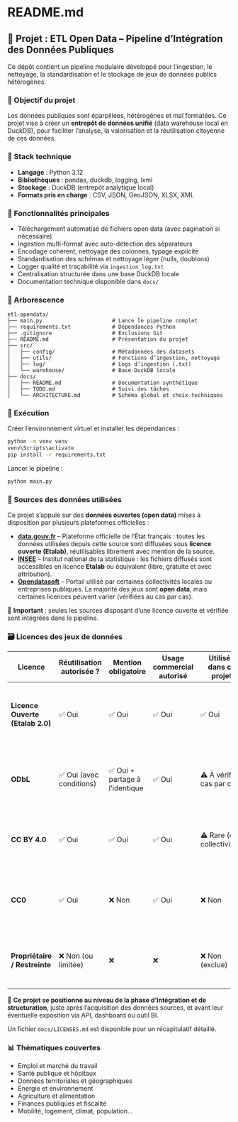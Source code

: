 # README.md

## 📌 Projet : ETL Open Data – Pipeline d’Intégration des Données Publiques

Ce dépôt contient un pipeline modulaire développé pour l’ingestion, le nettoyage, la standardisation et le stockage de jeux de données publics hétérogènes.

### 🎯 Objectif du projet

Les données publiques sont éparpillées, hétérogènes et mal formatées. Ce projet vise à créer un **entrepôt de données unifié** (data warehouse local en DuckDB), pour faciliter l’analyse, la valorisation et la réutilisation citoyenne de ces données.

### 🔧 Stack technique

* **Langage** : Python 3.12
* **Bibliothèques** : pandas, duckdb, logging, lxml
* **Stockage** : DuckDB (entrepôt analytique local)
* **Formats pris en charge** : CSV, JSON, GeoJSON, XLSX, XML

### 🧩 Fonctionnalités principales

* Téléchargement automatisé de fichiers open data (avec pagination si nécessaire)
* Ingestion multi-format avec auto-détection des séparateurs
* Encodage cohérent, nettoyage des colonnes, typage explicite
* Standardisation des schémas et nettoyage léger (nulls, doublons)
* Logger qualité et traçabilité via `ingestion_log.txt`
* Centralisation structurée dans une base DuckDB locale
* Documentation technique disponible dans `docs/`

### 📁 Arborescence

```
etl-opendata/
├── main.py                      # Lance le pipeline complet
├── requirements.txt             # Dépendances Python
├── .gitignore                   # Exclusions Git
├── README.md                    # Présentation du projet
├── src/
│   ├── config/                  # Métadonnées des datasets
│   ├── utils/                   # Fonctions d’ingestion, nettoyage
│   ├── log/                     # Logs d’ingestion (.txt)
│   └── warehouse/               # Base DuckDB locale
├── docs/
│   ├── README.md                # Documentation synthétique
│   ├── TODO.md                  # Suivi des tâches
│   └── ARCHITECTURE.md          # Schéma global et choix techniques
```

### 🧪 Exécution

Créer l’environnement virtuel et installer les dépendances :

```bash
python -m venv venv
venv\Scripts\activate
pip install -r requirements.txt
```

Lancer le pipeline :

```bash
python main.py
```

### 📂 Sources des données utilisées

Ce projet s’appuie sur des **données ouvertes (open data)** mises à disposition par plusieurs plateformes officielles :

* [**data.gouv.fr**](https://www.data.gouv.fr/) – Plateforme officielle de l’État français : toutes les données utilisées depuis cette source sont diffusées sous **licence ouverte (Etalab)**, réutilisables librement avec mention de la source.
* [**INSEE**](https://www.insee.fr/) – Institut national de la statistique : les fichiers diffusés sont accessibles en licence **Etalab** ou équivalent (libre, gratuite et avec attribution).
* [**Opendatasoft**](https://www.opendatasoft.com/fr/) – Portail utilisé par certaines collectivités locales ou entreprises publiques. La majorité des jeux sont **open data**, mais certaines licences peuvent varier (vérifiées au cas par cas).

📌 **Important** : seules les sources disposant d’une licence ouverte et vérifiée sont intégrées dans le pipeline.

### 🗃️ Licences des jeux de données

| Licence                          | Réutilisation autorisée ? | Mention obligatoire           | Usage commercial autorisé | Utilisée dans ce projet     | Détails                                                                 |
| -------------------------------- | ------------------------- | ----------------------------- | ------------------------- | --------------------------- | ----------------------------------------------------------------------- |
| **Licence Ouverte (Etalab 2.0)** | ✅ Oui                     | ✅ Oui                         | ✅ Oui                     | ✅ Oui                       | Licence standard de l’État français. Libre, gratuite, avec attribution. |
| **ODbL**                         | ✅ Oui (avec conditions)   | ✅ Oui + partage à l’identique | ✅ Oui                     | ⚠️ À vérifier cas par cas   | Nécessite de repartager les données transformées sous la même licence.  |
| **CC BY 4.0**                    | ✅ Oui                     | ✅ Oui                         | ✅ Oui                     | ⚠️ Rare (ex. collectivités) | Attribution obligatoire. Licence internationale très répandue.          |
| **CC0**                          | ✅ Oui                     | ❌ Non                         | ✅ Oui                     | ❌ Non                       | Domaine public : aucune contrainte d’usage. Peu courant dans ce projet. |
| **Propriétaire / Restreinte**    | ❌ Non (ou limitée)        | ❌                             | ❌                         | ❌ Non (exclue)              | Données non intégrées. Licence incompatible ou usage non autorisé.      |

🔎 **Ce projet se positionne au niveau de la phase d’intégration et de structuration**, juste après l’acquisition des données sources, et avant leur éventuelle exposition via API, dashboard ou outil BI.

Un fichier `docs/LICENSES.md` est disponible pour un récapitulatif détaillé.

### 📊 Thématiques couvertes

* Emploi et marché du travail
* Santé publique et hôpitaux
* Données territoriales et géographiques
* Énergie et environnement
* Agriculture et alimentation
* Finances publiques et fiscalité
* Mobilité, logement, climat, population…

